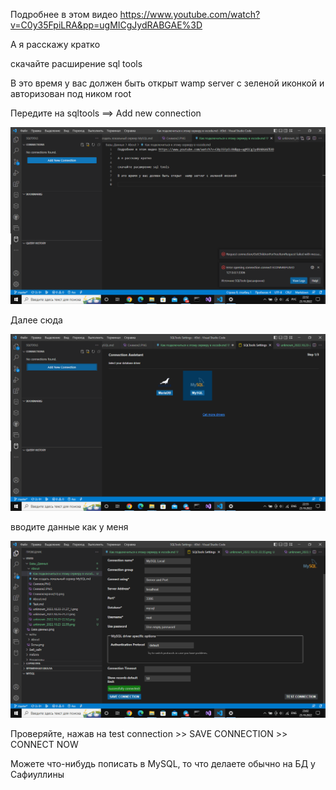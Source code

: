 Подробнее в этом видео https://www.youtube.com/watch?v=C0y35FpiLRA&pp=ugMICgJydRABGAE%3D

А я расскажу кратко

скачайте расширение sql tools

В это время у вас должен быть открыт  wamp server с зеленой иконкой и авторизован под ником root

Передите на sqltools ==> Add new connection

![image info](unknown_2022.10.23-22.52.png)

Далее сюда

![image info](unknown_2022.10.23-22.55.png)

вводите данные как у меня

![image info](unknown_2022.10.23-23.02.png)

Проверяйте, нажав на test connection >> SAVE CONNECTION >> CONNECT NOW

Можете что-нибудь пописать в MySQL, то что делаете обычно на БД у Сафиуллины